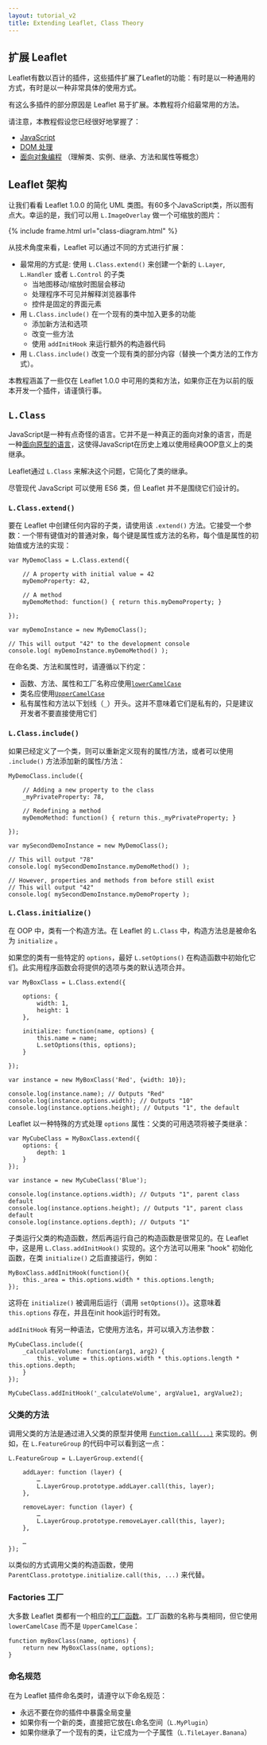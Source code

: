 ```yaml
---
layout: tutorial_v2
title: Extending Leaflet, Class Theory
---
```


## 扩展 Leaflet

Leaflet有数以百计的插件，这些插件扩展了Leaflet的功能：有时是以一种通用的方式，有时是以一种非常具体的使用方式。

有这么多插件的部分原因是 Leaflet 易于扩展。本教程将介绍最常用的方法。

请注意，本教程假设您已经很好地掌握了：

* [JavaScript](https://developer.mozilla.org/en-US/Learn/JavaScript)
* [DOM 处理](https://developer.mozilla.org/en-US/docs/Web/API/Document_Object_Model/Introduction)
* [面向对象编程](https://en.wikipedia.org/wiki/Object-oriented_programming) （理解类、实例、继承、方法和属性等概念）


## Leaflet 架构

让我们看看 Leaflet 1.0.0 的简化 UML 类图。有60多个JavaScript类，所以图有点大。幸运的是，我们可以用 `L.ImageOverlay` 做一个可缩放的图片：

{% include frame.html url="class-diagram.html" %}


从技术角度来看，Leaflet 可以通过不同的方式进行扩展：

* 最常用的方式是: 使用 `L.Class.extend()` 来创建一个新的 `L.Layer`, `L.Handler` 或者 `L.Control` 的子类
	* 当地图移动/缩放时图层会移动
	* 处理程序不可见并解释浏览器事件
	* 控件是固定的界面元素
* 用 `L.Class.include()` 在一个现有的类中加入更多的功能
	* 添加新方法和选项
	* 改变一些方法
	* 使用 `addInitHook` 来运行额外的构造器代码
* 用 `L.Class.include()` 改变一个现有类的部分内容（替换一个类方法的工作方式）。

本教程涵盖了一些仅在 Leaflet 1.0.0 中可用的类和方法，如果你正在为以前的版本开发一个插件，请谨慎行事。

## `L.Class`

JavaScript是一种有点奇怪的语言。它并不是一种真正的面向对象的语言，而是一种[面向原型的语言](https://en.wikipedia.org/wiki/Prototype-based_programming)，这使得JavaScript在历史上难以使用经典OOP意义上的类继承。

Leaflet通过 `L.Class` 来解决这个问题，它简化了类的继承。

尽管现代 JavaScript 可以使用 ES6 类，但 Leaflet 并不是围绕它们设计的。

### `L.Class.extend()`

要在 Leaflet 中创建任何内容的子类，请使用该 `.extend()` 方法。它接受一个参数：一个带有键值对的普通对象，每个键是属性或方法的名称，每个值是属性的初始值或方法的实现：

    var MyDemoClass = L.Class.extend({
    
        // A property with initial value = 42
        myDemoProperty: 42,   
    
        // A method 
        myDemoMethod: function() { return this.myDemoProperty; }
        
    });

    var myDemoInstance = new MyDemoClass();
    
    // This will output "42" to the development console
    console.log( myDemoInstance.myDemoMethod() );   

在命名类、方法和属性时，请遵循以下约定：
    
* 函数、方法、属性和工厂名称应使用[`lowerCamelCase`](https://en.wikipedia.org/wiki/CamelCase)
* 类名应使用[`UpperCamelCase`](https://en.wikipedia.org/wiki/CamelCase)
* 私有属性和方法以下划线（`_`）开头。这并不意味着它们是私有的，只是建议开发者不要直接使用它们

### `L.Class.include()`    

如果已经定义了一个类，则可以重新定义现有的属性/方法，或者可以使用 `.include()` 方法添加新的属性/方法：

    MyDemoClass.include({
    
        // Adding a new property to the class
        _myPrivateProperty: 78,
        
        // Redefining a method
        myDemoMethod: function() { return this._myPrivateProperty; }
    
    });

    var mySecondDemoInstance = new MyDemoClass();
    
    // This will output "78"
    console.log( mySecondDemoInstance.myDemoMethod() );
    
    // However, properties and methods from before still exist
    // This will output "42"
    console.log( mySecondDemoInstance.myDemoProperty );

### `L.Class.initialize()`

在 OOP 中，类有一个构造方法。在 Leaflet 的 `L.Class` 中，构造方法总是被命名为 `initialize` 。

如果您的类有一些特定的 `options`，最好 `L.setOptions()` 在构造函数中初始化它们。此实用程序函数会将提供的选项与类的默认选项合并。


    var MyBoxClass = L.Class.extend({
    
        options: {
            width: 1,
            height: 1
        },
    
        initialize: function(name, options) {
            this.name = name;
            L.setOptions(this, options);
        }
        
    });
    
    var instance = new MyBoxClass('Red', {width: 10});

    console.log(instance.name); // Outputs "Red"
    console.log(instance.options.width); // Outputs "10"
    console.log(instance.options.height); // Outputs "1", the default

Leaflet 以一种特殊的方式处理 `options` 属性：父类的可用选项将被子类继承：

    var MyCubeClass = MyBoxClass.extend({
        options: {
            depth: 1
        }
    });
    
    var instance = new MyCubeClass('Blue');
    
    console.log(instance.options.width); // Outputs "1", parent class default
    console.log(instance.options.height); // Outputs "1", parent class default
    console.log(instance.options.depth); // Outputs "1"


子类运行父类的构造函数，然后再运行自己的构造函数是很常见的。在 Leaflet 中，这是用 `L.Class.addInitHook()` 实现的。这个方法可以用来 "hook" 初始化函数，在类 `initialize()` 之后直接运行，例如：

    MyBoxClass.addInitHook(function(){
        this._area = this.options.width * this.options.length;
    });

这将在 `initialize()` 被调用后运行（调用 `setOptions()`）。这意味着 `this.options` 存在，并且在init hook运行时有效。

`addInitHook` 有另一种语法，它使用方法名，并可以填入方法参数：

    MyCubeClass.include({
        _calculateVolume: function(arg1, arg2) {
            this._volume = this.options.width * this.options.length * this.options.depth;
        }
    });
    
    MyCubeClass.addInitHook('_calculateVolume', argValue1, argValue2);
    

### 父类的方法

调用父类的方法是通过进入父类的原型并使用 [`Function.call(...)`](https://developer.mozilla.org/en-US/docs/Web/JavaScript/Reference/Global_Objects/Function/call) 来实现的。例如，在 `L.FeatureGroup` 的代码中可以看到这一点：

    L.FeatureGroup = L.LayerGroup.extend({
    
        addLayer: function (layer) {
            …
            L.LayerGroup.prototype.addLayer.call(this, layer);
        },
        
        removeLayer: function (layer) {
            …
            L.LayerGroup.prototype.removeLayer.call(this, layer);
        },
    
        …
    });

以类似的方式调用父类的构造函数，使用 `ParentClass.prototype.initialize.call(this, ...)` 来代替。
    
    
### Factories 工厂

大多数 Leaflet 类都有一个相应的[工厂函数](https://en.wikipedia.org/wiki/Factory_%28object-oriented_programming%29)。工厂函数的名称与类相同，但它使用 `lowerCamelCase` 而不是 `UpperCamelCase`：
    
    function myBoxClass(name, options) {
        return new MyBoxClass(name, options);
    }
    
    
### 命名规范

在为 Leaflet 插件命名类时，请遵守以下命名规范：

* 永远不要在你的插件中暴露全局变量
* 如果你有一个新的类，直接把它放在`L`命名空间（`L.MyPlugin`）
* 如果你继承了一个现有的类，让它成为一个子属性（`L.TileLayer.Banana`）


